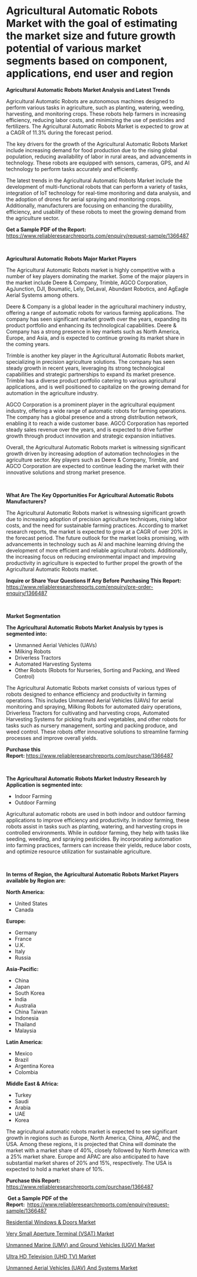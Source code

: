 <p><h1>Agricultural Automatic Robots Market with the goal of estimating the market size and future growth potential of various market segments based on component, applications, end user and region</h1></p><p><strong>Agricultural Automatic Robots Market Analysis and Latest Trends</strong></p>
<p><p>Agricultural Automatic Robots are autonomous machines designed to perform various tasks in agriculture, such as planting, watering, weeding, harvesting, and monitoring crops. These robots help farmers in increasing efficiency, reducing labor costs, and minimizing the use of pesticides and fertilizers. The Agricultural Automatic Robots Market is expected to grow at a CAGR of 11.3% during the forecast period.</p><p>The key drivers for the growth of the Agricultural Automatic Robots Market include increasing demand for food production due to the rising global population, reducing availability of labor in rural areas, and advancements in technology. These robots are equipped with sensors, cameras, GPS, and AI technology to perform tasks accurately and efficiently.</p><p>The latest trends in the Agricultural Automatic Robots Market include the development of multi-functional robots that can perform a variety of tasks, integration of IoT technology for real-time monitoring and data analysis, and the adoption of drones for aerial spraying and monitoring crops. Additionally, manufacturers are focusing on enhancing the durability, efficiency, and usability of these robots to meet the growing demand from the agriculture sector.</p></p>
<p><strong>Get a Sample PDF of the Report:&nbsp;</strong> <a href="https://www.reliableresearchreports.com/enquiry/request-sample/1366487">https://www.reliableresearchreports.com/enquiry/request-sample/1366487</a></p>
<p>&nbsp;</p>
<p><strong>Agricultural Automatic Robots Major Market Players</strong></p>
<p><p>The Agricultural Automatic Robots market is highly competitive with a number of key players dominating the market. Some of the major players in the market include Deere & Company, Trimble, AGCO Corporation, AgJunction, DJI, Boumatic, Lely, DeLaval, Abundant Robotics, and AgEagle Aerial Systems among others.</p><p>Deere & Company is a global leader in the agricultural machinery industry, offering a range of automatic robots for various farming applications. The company has seen significant market growth over the years, expanding its product portfolio and enhancing its technological capabilities. Deere & Company has a strong presence in key markets such as North America, Europe, and Asia, and is expected to continue growing its market share in the coming years.</p><p>Trimble is another key player in the Agricultural Automatic Robots market, specializing in precision agriculture solutions. The company has seen steady growth in recent years, leveraging its strong technological capabilities and strategic partnerships to expand its market presence. Trimble has a diverse product portfolio catering to various agricultural applications, and is well positioned to capitalize on the growing demand for automation in the agriculture industry.</p><p>AGCO Corporation is a prominent player in the agricultural equipment industry, offering a wide range of automatic robots for farming operations. The company has a global presence and a strong distribution network, enabling it to reach a wide customer base. AGCO Corporation has reported steady sales revenue over the years, and is expected to drive further growth through product innovation and strategic expansion initiatives.</p><p>Overall, the Agricultural Automatic Robots market is witnessing significant growth driven by increasing adoption of automation technologies in the agriculture sector. Key players such as Deere & Company, Trimble, and AGCO Corporation are expected to continue leading the market with their innovative solutions and strong market presence.</p></p>
<p>&nbsp;</p>
<p><strong>What Are The Key Opportunities For Agricultural Automatic Robots Manufacturers?</strong></p>
<p><p>The Agricultural Automatic Robots market is witnessing significant growth due to increasing adoption of precision agriculture techniques, rising labor costs, and the need for sustainable farming practices. According to market research reports, the market is expected to grow at a CAGR of over 20% in the forecast period. The future outlook for the market looks promising, with advancements in technology such as AI and machine learning driving the development of more efficient and reliable agricultural robots. Additionally, the increasing focus on reducing environmental impact and improving productivity in agriculture is expected to further propel the growth of the Agricultural Automatic Robots market.</p></p>
<p><strong>Inquire or Share Your Questions If Any Before Purchasing This Report:</strong> <a href="https://www.reliableresearchreports.com/enquiry/pre-order-enquiry/1366487">https://www.reliableresearchreports.com/enquiry/pre-order-enquiry/1366487</a></p>
<p>&nbsp;</p>
<p><strong>Market Segmentation</strong></p>
<p><strong>The Agricultural Automatic Robots Market Analysis by types is segmented into:</strong></p>
<p><ul><li>Unmanned Aerial Vehicles (UAVs)</li><li>Milking Robots</li><li>Driverless Tractors</li><li>Automated Harvesting Systems</li><li>Other Robots (Robots for Nurseries, Sorting and Packing, and Weed Control)</li></ul></p>
<p><p>The Agricultural Automatic Robots market consists of various types of robots designed to enhance efficiency and productivity in farming operations. This includes Unmanned Aerial Vehicles (UAVs) for aerial monitoring and spraying, Milking Robots for automated dairy operations, Driverless Tractors for cultivating and harvesting crops, Automated Harvesting Systems for picking fruits and vegetables, and other robots for tasks such as nursery management, sorting and packing produce, and weed control. These robots offer innovative solutions to streamline farming processes and improve overall yields.</p></p>
<p><strong>Purchase this Report:&nbsp;</strong><a href="https://www.reliableresearchreports.com/purchase/1366487">https://www.reliableresearchreports.com/purchase/1366487</a></p>
<p>&nbsp;</p>
<p><strong>The Agricultural Automatic Robots Market Industry Research by Application is segmented into:</strong></p>
<p><ul><li>Indoor Farming</li><li>Outdoor Farming</li></ul></p>
<p><p>Agricultural automatic robots are used in both indoor and outdoor farming applications to improve efficiency and productivity. In indoor farming, these robots assist in tasks such as planting, watering, and harvesting crops in controlled environments. While in outdoor farming, they help with tasks like seeding, weeding, and spraying pesticides. By incorporating automation into farming practices, farmers can increase their yields, reduce labor costs, and optimize resource utilization for sustainable agriculture.</p></p>
<p>&nbsp;</p>
<p><strong>In terms of Region, the Agricultural Automatic Robots Market Players available by Region are:</strong></p>
<p>
    <p> <strong> North America: </strong>
        <ul>
            <li>United States</li>
            <li>Canada</li>
        </ul>
        </p> 
    <p> <strong> Europe: </strong>
        <ul>
            <li>Germany</li>
            <li>France</li>
            <li>U.K.</li>
            <li>Italy</li>
            <li>Russia</li>
        </ul>
        </p> 
    <p> <strong> Asia-Pacific: </strong>
        <ul>
            <li>China</li>
            <li>Japan</li>
            <li>South Korea</li>
            <li>India</li>
            <li>Australia</li>
            <li>China Taiwan</li>
            <li>Indonesia</li>
            <li>Thailand</li>
            <li>Malaysia</li>
        </ul>
        </p> 
    <p> <strong> Latin America: </strong>
        <ul>
            <li>Mexico</li>
            <li>Brazil</li>
            <li>Argentina Korea</li>
            <li>Colombia</li>
        </ul>
        </p> 
    <p> <strong> Middle East & Africa: </strong>
        <ul>
            <li>Turkey</li>
            <li>Saudi</li>
            <li>Arabia</li>
            <li>UAE</li>
            <li>Korea</li>
        </ul>
    </p>
    </p>
<p><p>The agricultural automatic robots market is expected to see significant growth in regions such as Europe, North America, China, APAC, and the USA. Among these regions, it is projected that China will dominate the market with a market share of 40%, closely followed by North America with a 25% market share. Europe and APAC are also anticipated to have substantial market shares of 20% and 15%, respectively. The USA is expected to hold a market share of 10%.</p></p>
<p><strong>Purchase this Report: </strong><a href="https://www.reliableresearchreports.com/purchase/1366487">https://www.reliableresearchreports.com/purchase/1366487</a></p>
<p>&nbsp;<strong>Get a Sample PDF of the Report:&nbsp;&nbsp;</strong><a href="https://www.reliableresearchreports.com/enquiry/request-sample/1366487">https://www.reliableresearchreports.com/enquiry/request-sample/1366487</a></p>
<p><strong></strong></p>
<p><p><a href="https://github.com/singletonthaxterkelliehr2df/Market-Research-Report-List-1/blob/main/residential-windows-doors-market.md">Residential Windows & Doors Market</a></p><p><a href="https://medium.com/@joshuajackson1010/very-small-aperture-terminal-vsat-market-exploring-market-share-market-trends-and-future-050c2a3e9705">Very Small Aperture Terminal (VSAT) Market</a></p><p><a href="https://medium.com/@joshuajackson1010/unmanned-marine-umv-and-ground-vehicles-ugv-market-exploring-market-share-market-trends-and-2beabcd8c701">Unmanned Marine (UMV) and Ground Vehicles (UGV) Market</a></p><p><a href="https://medium.com/@joshuajackson1010/ultra-hd-television-uhd-tv-market-competitive-analysis-market-trends-and-forecast-to-2031-1fd3fdc31771">Ultra HD Television (UHD TV) Market</a></p><p><a href="https://medium.com/@joshuajackson1010/unmanned-aerial-vehicles-uav-and-systems-market-competitive-analysis-market-trends-and-forecast-9e83d79447fc">Unmanned Aerial Vehicles (UAV) And Systems Market</a></p></p>